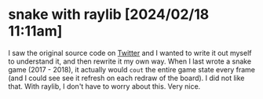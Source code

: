 # snake with raylib [2024/02/18 11:11am]
I saw the original source code on [Twitter](https://x.com/raysan5/status/1757357258738934082?s=20) and I wanted to write it out myself to understand it, and then rewrite it my own way. When I last wrote a snake game (2017 - 2018), it actually would `cout` the entire game state every frame (and I could see see it refresh on each redraw of the board). I did not like that. With raylib, I don't have to worry about this. Very nice.


## 